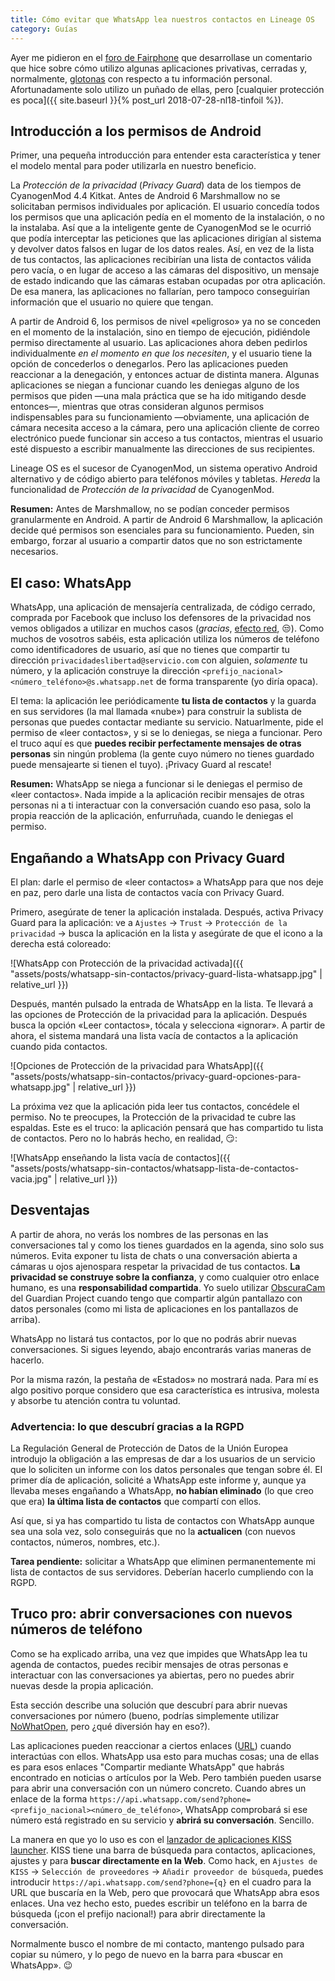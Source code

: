 ```yaml
---
title: Cómo evitar que WhatsApp lea nuestros contactos en Lineage OS
category: Guías
---
```


Ayer me pidieron en el [foro de Fairphone](https://forum.fairphone.com/t/los-15-1-trust-privacy-guard-grant-contacts-permission-but-pass-empty-contacts-list/42339) que desarrollase un comentario que hice sobre cómo utilizo algunas aplicaciones privativas, cerradas y, normalmente, [glotonas](https://en.wikipedia.org/wiki/Surveillance_capitalism) con respecto a tu información personal. Afortunadamente solo utilizo un puñado de ellas, pero [cualquier protección es poca]({{ site.baseurl }}{% post_url 2018-07-28-nl18-tinfoil %}).


## Introducción a los permisos de Android

Primer, una pequeña introducción para entender esta característica y tener el modelo mental para poder utilizarla en nuestro beneficio.

La _Protección de la privacidad_ (_Privacy Guard_) data de los tiempos de CyanogenMod 4.4 Kitkat. Antes de Android 6 Marshmallow no se solicitaban permisos individuales por aplicación. El usuario concedía todos los permisos que una aplicación pedía en el momento de la instalación, o no la instalaba. Así que a la inteligente gente de CyanogenMod se le ocurrió que podía interceptar las peticiones que las aplicaciones dirigían al sistema y devolver datos falsos en lugar de los datos reales. Así, en vez de la lista de tus contactos, las aplicaciones recibirían una lista de contactos válida pero vacía, o en lugar de acceso a las cámaras del dispositivo, un mensaje de estado indicando que las cámaras estaban ocupadas por otra aplicación. De esa manera, las aplicaciones no fallarían, pero tampoco conseguirían información que el usuario no quiere que tengan.

A partir de Android 6, los permisos de nivel «peligroso» ya no se conceden en el momento de la instalación, sino en tiempo de ejecución, pidiéndole permiso directamente al usuario. Las aplicaciones ahora deben pedirlos individualmente _en el momento en que los necesiten_, y el usuario tiene la opción de concederlos o denegarlos. Pero las aplicaciones pueden reaccionar a la denegación, y entonces actuar de distinta manera. Algunas aplicaciones se niegan a funcionar cuando les deniegas alguno de los permisos que piden —una mala práctica que se ha ido mitigando desde entonces—, mientras que otras consideran algunos permisos indispensables para su funcionamiento —obviamente, una aplicación de cámara necesita acceso a la cámara, pero una aplicación cliente de correo electrónico puede funcionar sin acceso a tus contactos, mientras el usuario esté dispuesto a escribir manualmente las direcciones de sus recipientes.

Lineage OS es el sucesor de CyanogenMod, un sistema operativo Android alternativo y de código abierto para teléfonos móviles y tabletas. _Hereda_ la funcionalidad de _Protección de la privacidad_ de CyanogenMod.

**Resumen:** Antes de Marshmallow, no se podían conceder permisos granularmente en Android. A partir de Android 6 Marshmallow, la aplicación decide qué permisos son esenciales para su funcionamiento. Pueden, sin embargo, forzar al usuario a compartir datos que no son estrictamente necesarios.


## El caso: WhatsApp

WhatsApp, una aplicación de mensajería centralizada, de código cerrado, comprada por Facebook que incluso los defensores de la privacidad nos vemos obligados a utilizar en muchos casos (_gracias_, [efecto red](https://es.wikipedia.org/wiki/Efecto_de_red), 😒). Como muchos de vosotros sabéis, esta aplicación utiliza los números de teléfono como identificadores de usuario, así que no tienes que compartir tu dirección `privacidadeslibertad@servicio.com` con alguien, _solamente_ tu número, y la aplicación construye la dirección `<prefijo_nacional><número_teléfono>@s.whatsapp.net` de forma transparente (yo diría opaca).

El tema: la aplicación lee periódicamente **tu lista de contactos** y la guarda en sus servidores (la mal llamada «nube») para construir la sublista de personas que puedes contactar mediante su servicio. Natuarlmente, pide el permiso de «leer contactos», y si se lo deniegas, se niega a funcionar. Pero el truco aquí es que **puedes recibir perfectamente mensajes de otras personas** sin ningún problema (la gente cuyo número no tienes guardado puede mensajearte si tienen el tuyo). ¡Privacy Guard al rescate!


**Resumen:** WhatsApp se niega a funcionar si le deniegas el permiso de «leer contactos». Nada impide a la aplicación recibir mensajes de otras personas ni a ti interactuar con la conversación cuando eso pasa, solo la propia reacción de la aplicación, enfurruñada, cuando le deniegas el permiso.


## Engañando a WhatsApp con Privacy Guard

El plan: darle el permiso de «leer contactos» a WhatsApp para que nos deje en paz, pero darle una lista de contactos vacía con Privacy Guard.

Primero, asegúrate de tener la aplicación instalada. Después, activa Privacy Guard para la aplicación: ve a `Ajustes` → `Trust` → `Protección de la privacidad` → busca la aplicación en la lista y asegúrate de que el icono a la derecha está coloreado:

![WhatsApp con Protección de la privacidad activada]({{ "assets/posts/whatsapp-sin-contactos/privacy-guard-lista-whatsapp.jpg" | relative_url }})

Después, mantén pulsado la entrada de WhatsApp en la lista. Te llevará a las opciones de Protección de la privacidad para la aplicación. Después busca la opción «Leer contactos», tócala y selecciona «ignorar». A partir de ahora, el sistema mandará una lista vacía de contactos a la aplicación cuando pida contactos.

![Opciones de Protección de la privacidad para WhatsApp]({{ "assets/posts/whatsapp-sin-contactos/privacy-guard-opciones-para-whatsapp.jpg" | relative_url }})

La próxima vez que la aplicación pida leer tus contactos, concédele el permiso. No te preocupes, la Protección de la privacidad te cubre las espaldas. Este es el truco: la aplicación pensará que has compartido tu lista de contactos. Pero no lo habrás hecho, en realidad, 😏:

![WhatsApp enseñando la lista vacía de contactos]({{ "assets/posts/whatsapp-sin-contactos/whatsapp-lista-de-contactos-vacia.jpg" | relative_url }})


## Desventajas

A partir de ahora, no verás los nombres de las personas en las conversaciones tal y como los tienes guardados en la agenda, sino solo sus números. Evita exponer tu lista de chats o una conversación abierta a cámaras u ojos ajenospara respetar la privacidad de tus contactos. **La privacidad se construye sobre la confianza**, y como cualquier otro enlace humano, es una **responsabilidad compartida**. Yo suelo utilizar [ObscuraCam](https://f-droid.org/app/org.witness.sscphase1) del Guardian Project cuando tengo que compartir algún pantallazo con datos personales (como mi lista de aplicaciones en los pantallazos de arriba).

WhatsApp no listará tus contactos, por lo que no podrás abrir nuevas conversaciones. Si sigues leyendo, abajo encontrarás varias maneras de hacerlo.

Por la misma razón, la pestaña de «Estados» no mostrará nada. Para mí es algo positivo porque considero que esa característica es intrusiva, molesta y absorbe tu atención contra tu voluntad.


### Advertencia: lo que descubrí gracias a la RGPD

La Regulación General de Protección de Datos de la Unión Europea introdujo la obligación a las empresas de dar a los usuarios de un servicio que lo soliciten un informe con los datos personales que tengan sobre él. El primer día de aplicación, solicité a WhatsApp este informe y, aunque ya llevaba meses engañando a WhatsApp, **no habían eliminado** (lo que creo que era) **la última lista de contactos** que compartí con ellos.

Así que, si ya has compartido tu lista de contactos con WhatsApp aunque sea una sola vez, solo conseguirás que no la **actualicen** (con nuevos contactos, números, nombres, etc.).

**Tarea pendiente:** solicitar a WhatsApp que eliminen permanentemente mi lista de contactos de sus servidores. Deberían hacerlo cumpliendo con la RGPD.


## Truco pro: abrir conversaciones con nuevos números de teléfono

Como se ha explicado arriba, una vez que impides que WhatsApp lea tu agenda de contactos, puedes recibir mensajes de otras personas e interactuar con las conversaciones ya abiertas, pero no puedes abrir nuevas desde la propia aplicación.

Esta sección describe una solución que descubrí para abrir nuevas conversaciones por número (bueno, podrías simplemente utilizar [NoWhatOpen](https://f-droid.org/app/me.shrimadhavuk.numselapp), pero ¿qué diversión hay en eso?).

Las aplicaciones pueden reaccionar a ciertos enlaces ([URL](https://es.wikipedia.org/wiki/Localizador_de_recursos_uniforme)) cuando interactúas con ellos. WhatsApp usa esto para muchas cosas; una de ellas es para esos enlaces "Compartir mediante WhatsApp" que habrás encontrado en noticias o artículos por la Web. Pero también pueden usarse para abrir una conversación con un número concreto. Cuando abres un enlace de la forma `https://api.whatsapp.com/send?phone=<prefijo_nacional><número_de_teléfono>`, WhatsApp comprobará si ese número está registrado en su servicio y **abrirá su conversación**. Sencillo.

La manera en que yo lo uso es con el [lanzador de aplicaciones KISS launcher](https://f-droid.org/app/fr.neamar.kiss). KISS tiene una barra de búsqueda para contactos, aplicaciones, ajustes y para **buscar directamente en la Web**. Como hack, en `Ajustes de KISS` → `Selección de proveedores` → `Añadir proveedor de búsqueda`, puedes introducir `https://api.whatsapp.com/send?phone={q}` en el cuadro para la URL que buscaría en la Web, pero que provocará que WhatsApp abra esos enlaces. Una vez hecho esto, puedes escribir un teléfono en la barra de búsqueda (¡con el prefijo nacional!) para abrir directamente la conversación.

Normalmente busco el nombre de mi contacto, mantengo pulsado para copiar su número, y lo pego de nuevo en la barra para «buscar en WhatsApp». 😉
